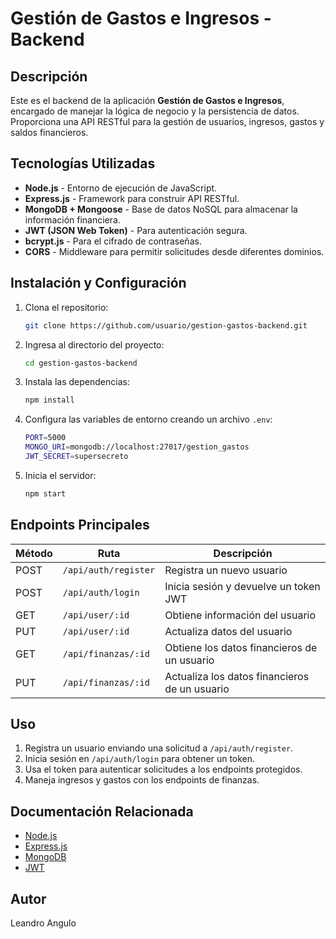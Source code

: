 # Gestión de Gastos e Ingresos - Backend

## Descripción

Este es el backend de la aplicación **Gestión de Gastos e Ingresos**, encargado de manejar la lógica de negocio y la persistencia de datos. Proporciona una API RESTful para la gestión de usuarios, ingresos, gastos y saldos financieros.

## Tecnologías Utilizadas

- **Node.js** - Entorno de ejecución de JavaScript.
- **Express.js** - Framework para construir API RESTful.
- **MongoDB + Mongoose** - Base de datos NoSQL para almacenar la información financiera.
- **JWT (JSON Web Token)** - Para autenticación segura.
- **bcrypt.js** - Para el cifrado de contraseñas.
- **CORS** - Middleware para permitir solicitudes desde diferentes dominios.

## Instalación y Configuración

1. Clona el repositorio:
   ```sh
   git clone https://github.com/usuario/gestion-gastos-backend.git
   ```
2. Ingresa al directorio del proyecto:
   ```sh
   cd gestion-gastos-backend
   ```
3. Instala las dependencias:
   ```sh
   npm install
   ```
4. Configura las variables de entorno creando un archivo `.env`:
   ```sh
   PORT=5000
   MONGO_URI=mongodb://localhost:27017/gestion_gastos
   JWT_SECRET=supersecreto
   ```
5. Inicia el servidor:
   ```sh
   npm start
   ```

## Endpoints Principales

| Método | Ruta | Descripción |
|--------|------|-------------|
| POST | `/api/auth/register` | Registra un nuevo usuario |
| POST | `/api/auth/login` | Inicia sesión y devuelve un token JWT |
| GET | `/api/user/:id` | Obtiene información del usuario |
| PUT | `/api/user/:id` | Actualiza datos del usuario |
| GET | `/api/finanzas/:id` | Obtiene los datos financieros de un usuario |
| PUT | `/api/finanzas/:id` | Actualiza los datos financieros de un usuario |

## Uso

1. Registra un usuario enviando una solicitud a `/api/auth/register`.
2. Inicia sesión en `/api/auth/login` para obtener un token.
3. Usa el token para autenticar solicitudes a los endpoints protegidos.
4. Maneja ingresos y gastos con los endpoints de finanzas.

## Documentación Relacionada

- [Node.js](https://nodejs.org/)
- [Express.js](https://expressjs.com/)
- [MongoDB](https://www.mongodb.com/)
- [JWT](https://jwt.io/)

## Autor

Leandro Angulo